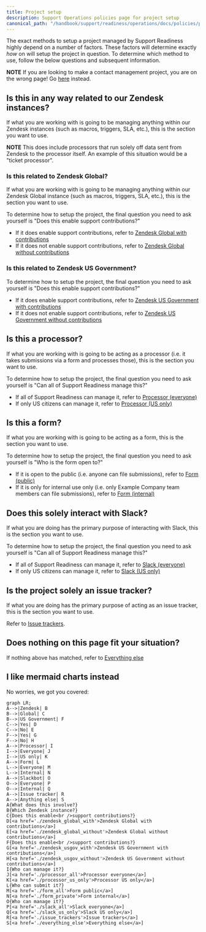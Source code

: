 ```yaml
---
title: Project setup
description: Support Operations policies page for project setup
canonical_path: "/handbook/support/readiness/operations/docs/policies/project_setup"
---
```


The exact methods to setup a project managed by Support Readiness highly depend
on a number of factors. These factors will determine exactly *how* on will setup
the project in question. To determine which method to use, follow the below
questions and subsequent information.

**NOTE** If you are looking to make a contact management project, you are on the
wrong page! Go [here](../../example_company/contact_management_projects) instead.

## Is this in any way related to our Zendesk instances?

If what you are working with is going to be managing anything within our Zendesk
instances (such as macros, triggers, SLA, etc.), this is the section you want to
use.

**NOTE** This does include processors that run solely off data sent from Zendesk
to the processor itself. An example of this situation would be a "ticket
processor".

### Is this related to Zendesk Global?

If what you are working with is going to be managing anything within our Zendesk
Global instance (such as macros, triggers, SLA, etc.), this is the section you
want to use.

To determine how to setup the project, the final question you need to ask
yourself is "Does this enable support contributions?"

- If it does enable support contributions, refer to
  [Zendesk Global with contributions](zendesk_global_with)
- If it does not enable support contributions, refer to
  [Zendesk Global without contributions](zendesk_global_without)

### Is this related to Zendesk US Government?

To determine how to setup the project, the final question you need to ask
yourself is "Does this enable support contributions?"

- If it does enable support contributions, refer to
  [Zendesk US Government with contributions](zendesk_usgov_with)
- If it does not enable support contributions, refer to
  [Zendesk US Government without contributions](zendesk_usgov_without)

## Is this a processor?

If what you are working with is going to be acting as a processor (i.e. it takes
submissions via a form and processes those), this is the section you want to
use.

To determine how to setup the project, the final question you need to ask
yourself is "Can all of Support Readiness manage this?"

- If all of Support Readiness can manage it, refer to
  [Processor (everyone)](processor_all)
- If only US citizens can manage it, refer to
  [Processor (US only)](processor_us_only)

## Is this a form?

If what you are working with is going to be acting as a form, this is the
section you want to use.

To determine how to setup the project, the final question you need to ask
yourself is "Who is the form open to?"

- If it is open to the public (i.e. anyone can file submissions), refer to
  [Form (public)](form_all)
- If it is only for internal use only (i.e. only Example Company team members can file
  submissions), refer to [Form (internal)](form_private)

## Does this solely interact with Slack?

If what you are doing has the primary purpose of interacting with Slack, this is
the section you want to use.

To determine how to setup the project, the final question you need to ask
yourself is "Can all of Support Readiness manage this?"

- If all of Support Readiness can manage it, refer to
  [Slack (everyone)](slack_all)
- If only US citizens can manage it, refer to [Slack (US only)](slack_us_only)

## Is the project solely an issue tracker?

If what you are doing has the primary purpose of acting as an issue tracker,
this is the section you want to use.

Refer to [Issue trackers](issue_trackers).

## Does nothing on this page fit your situation?

If nothing above has matched, refer to [Everything else](everything_else)

## I like mermaid charts instead

No worries, we got you covered:

```mermaid
graph LR;
A-->|Zendesk| B
B-->|Global| C
B-->|US Government| F
C-->|Yes| D
C-->|No| E
F-->|Yes| G
F-->|No| H
A-->|Processor| I
I-->|Everyone| J
I-->|US only| K
A-->|Form| L
L-->|Everyone| M
L-->|Internal| N
A-->|Slackbot| O
O-->|Everyone| P
O-->|Internal| Q
A-->|Issue tracker| R
A-->|Anything else| S
A{What does this involve?}
B{Which Zendesk instance?}
C{Does this enable<br />support contributions?}
D[<a href='./zendesk_global_with'>Zendesk Global with contributions</a>]
E[<a href='./zendesk_global_without'>Zendesk Global without contributions</a>]
F{Does this enable<br />support contributions?}
G[<a href='./zendesk_usgov_with'>Zendesk US Government with contributions</a>]
H[<a href='./zendesk_usgov_without'>Zendesk US Government without contributions</a>]
I{Who can manage it?}
J[<a href='./processor_all'>Processor everyone</a>]
K[<a href='./processor_us_only'>Processor US only</a>]
L{Who can submit it?}
M[<a href='./form_all'>Form public</a>]
N[<a href='./form_private'>Form internal</a>]
O{Who can manage it?}
P[<a href='./slack_all'>Slack everyone</a>]
Q[<a href='./slack_us_only'>Slack US only</a>]
R[<a href='./issue_trackers'>Issue trackers</a>]
S[<a href='./everything_else'>Everything else</a>]
```
